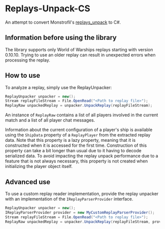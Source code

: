 # Replays-Unpack-CS

An attempt to convert Monstrofil's [replays_unpack](https://github.com/Monstrofil/replays_unpack/) to C#.

## Information before using the library
The library supports only World of Warships replays starting with version 0.10.10. 
Trying to use an older replay can result in unexpected errors when processing the replay.


## How to use
To analyze a replay, simply use the ReplayUnpacker:
```c#
ReplayUnpacker unpacker = new();
Stream replayFileStream = File.OpenRead("<Path to replay file>");
ReplayRaw unpackedReplay = unpacker.UnpackReplay(replayFileStream);
```

An instance of `ReplayRaw` contains a list of all players involved in the current match and a list of all player chat messages.

Information about the current configuration of a player's ship is available using the `ShipData` property of a `ReplayPlayer` from the extracted replay data.
Note that this property is a lazy property, meaning that it is constructed when it is accessed for the first time.
Construction of this property can take a bit longer than usual due to it having to decode serialized data.
To avoid impacting the replay unpack performance due to a feature that is not always necessary, this property is not created when initializing the player object itself.

## Advanced use
To use a custom replay reader implementation, provide the replay unpacker with an implementation of the `IReplayParserProvider` interface.
```c#
ReplayUnpacker unpacker = new();
IReplayParserProvider provider = new MyCustomReplayParserProvider();
Stream replayFileStream = File.OpenRead("<Path to replay file>");
ReplayRaw unpackedReplay = unpacker.UnpackReplay(replayFileStream, provider);
```
